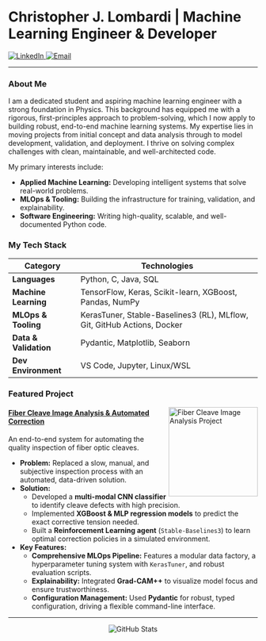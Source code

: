 # Christopher J. Lombardi | Machine Learning Engineer & Developer

<p align="left">
  <a href="https://www.linkedin.com/in/christopherjlombardi" target="_blank">
    <img src="https://img.shields.io/badge/LinkedIn-0A66C2?style=for-the-badge&logo=linkedin&logoColor=white" alt="LinkedIn"/>
  </a>
  <a href="mailto:cjl78@njit.edu">
    <img src="https://img.shields.io/badge/Email-D14836?style=for-the-badge&logo=gmail&logoColor=white" alt="Email"/>
  </a>
</p>

---

### About Me

I am a dedicated student and aspiring machine learning engineer with a strong foundation in Physics. This background has equipped me with a rigorous, first-principles approach to problem-solving, which I now apply to building robust, end-to-end machine learning systems. My expertise lies in moving projects from initial concept and data analysis through to model development, validation, and deployment. I thrive on solving complex challenges with clean, maintainable, and well-architected code.

My primary interests include:
-  **Applied Machine Learning:** Developing intelligent systems that solve real-world problems.
-  **MLOps & Tooling:** Building the infrastructure for training, validation, and explainability.
-  **Software Engineering:** Writing high-quality, scalable, and well-documented Python code.

###  My Tech Stack

| Category              | Technologies                                                                                             |
| --------------------- | -------------------------------------------------------------------------------------------------------- |
| **Languages**         | Python, C, Java, SQL                                                                                              |
| **Machine Learning**  | TensorFlow, Keras, Scikit-learn, XGBoost, Pandas, NumPy                                                  |
| **MLOps & Tooling**   | KerasTuner, Stable-Baselines3 (RL), MLflow, Git, GitHub Actions, Docker                          |
| **Data & Validation** | Pydantic, Matplotlib, Seaborn                                                             |
| **Dev Environment**   | VS Code, Jupyter, Linux/WSL                                                                              |

###  Featured Project

<a href="https://github.com/c-lombardi23/ImageProcessingClone">
  <img align="right" width="180" src="https://github-readme-stats.vercel.app/api/pin/?username=c-lombardi23&repo=new_fit_physicist&theme=radical&border_radius=10" alt="Fiber Cleave Image Analysis Project">
</a>

#### [Fiber Cleave Image Analysis & Automated Correction](https://github.com/c-lombardi23/ImageProcessingClone)
An end-to-end system for automating the quality inspection of fiber optic cleaves.

- **Problem:** Replaced a slow, manual, and subjective inspection process with an automated, data-driven solution.
- **Solution:**
  - Developed a **multi-modal CNN classifier** to identify cleave defects with high precision.
  - Implemented **XGBoost & MLP regression models** to predict the exact corrective tension needed.
  - Built a **Reinforcement Learning agent** (`Stable-Baselines3`) to learn optimal correction policies in a simulated environment.
- **Key Features:**
  - **Comprehensive MLOps Pipeline:** Features a modular data factory, a hyperparameter tuning system with `KerasTuner`, and robust evaluation scripts.
  - **Explainability:** Integrated **Grad-CAM++** to visualize model focus and ensure trustworthiness.
  - **Configuration Management:** Used **Pydantic** for robust, typed configuration, driving a flexible command-line interface.

---

<p align="center">
  <img src="https://github-readme-stats.vercel.app/api?username=c-lombardi23&show_icons=true&theme=radical&rank_icon=github&border_radius=10" alt="GitHub Stats">
</p>
